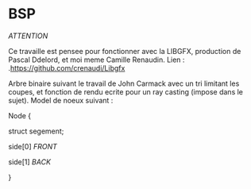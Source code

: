 # BSP
*ATTENTION*

Ce travaille est pensee pour fonctionner avec la LIBGFX, production de Pascal Ddelord, et moi meme Camille Renaudin.
Lien : .https://github.com/crenaudi/Libgfx

Arbre binaire suivant le travail de John Carmack avec un tri limitant les coupes, et fonction de rendu ecrite pour un ray casting (impose dans le sujet).
Model de noeux suivant :

Node
{

  struct segement;
  
  side[0] *FRONT*
  
  side[1] *BACK*
  
}
